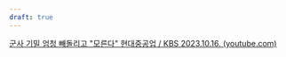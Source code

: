 ```yaml
---
draft: true
---
```

[군사 기밀 엄청 빼돌리고 "모른다" 현대중공업 / KBS 2023.10.16. (youtube.com)](https://www.youtube.com/watch?v=IoD4adDQKX0)
